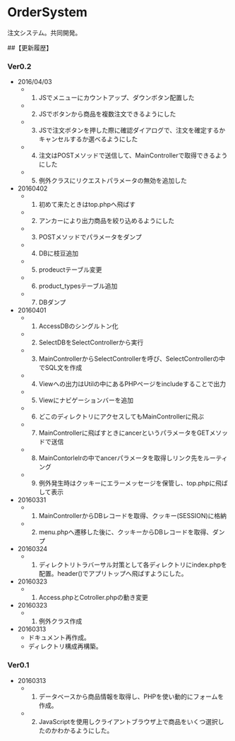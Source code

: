 # OrderSystem
注文システム。共同開発。

##【更新履歴】

### Ver0.2
- 2016/04/03
	+ 1. JSでメニューにカウントアップ、ダウンボタン配置した
	+ 2. JSでボタンから商品を複数注文できるようにした
	+ 3. JSで注文ボタンを押した際に確認ダイアログで、注文を確定するかキャンセルするか選べるようにした
	+ 4. 注文はPOSTメソッドで送信して、MainControllerで取得できるようにした
	+ 5. 例外クラスにリクエストパラメータの無効を追加した
- 20160402
	+ 1. 初めて来たときはtop.phpへ飛ばす
	+ 2. アンカーにより出力商品を絞り込めるようにした
	+ 3. POSTメソッドでパラメータをダンプ
	+ 4. DBに枝豆追加
	+ 5. prodeuctテーブル変更
	+ 6. product_typesテーブル追加
	+ 7. DBダンプ
- 20160401
	+ 1. AccessDBのシングルトン化
	+ 2. SelectDBをSelectControllerから実行
	+ 3. MainControllerからSelectControllerを呼び、SelectControllerの中でSQL文を作成
	+ 4. Viewへの出力はUtilの中にあるPHPページをincludeすることで出力
	+ 5. Viewにナビゲーションバーを追加
	+ 6. どこのディレクトリにアクセスしてもMainControllerに飛ぶ
	+ 7. MainControllerに飛ばすときにancerというパラメータをGETメソッドで送信
	+ 8. MainContorlelrの中でancerパラメータを取得しリンク先をルーティング
	+ 9. 例外発生時はクッキーにエラーメッセージを保管し、top.phpに飛ばして表示
- 20160331
    + 1. MainControllerからDBレコードを取得、クッキー(SESSION)に格納
    + 2. menu.phpへ遷移した後に、クッキーからDBレコードを取得、ダンプ
- 20160324
    + 1. ディレクトリトラバーサル対策として各ディレクトリにindex.phpを配置。header()でアプリトップへ飛ばすようにした。
- 20160323
    + 1. Access.phpとCotroller.phpの動き変更
- 20160323
    + 1. 例外クラス作成
- 20160313
    + ドキュメント再作成。
    + ディレクトリ構成再構築。
    
### Ver0.1
- 20160313
	+ 1. データベースから商品情報を取得し、PHPを使い動的にフォームを作成。
	+ 2. JavaScriptを使用しクライアントブラウザ上で商品をいくつ選択したのかわかるようにした。

